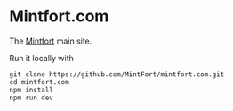 # Mintfort.com

The [Mintfort](https://mintfort.com) main site.

Run it locally with
```
git clone https://github.com/MintFort/mintfort.com.git
cd mintfort.com
npm install
npm run dev
```
